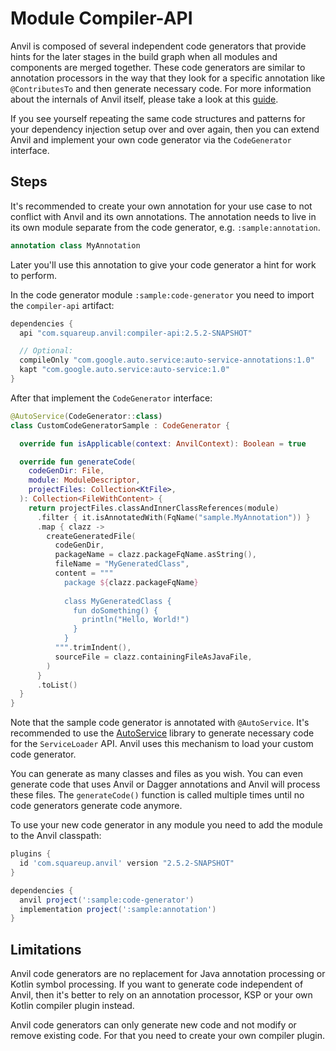 # Module Compiler-API

Anvil is composed of several independent code generators that provide hints for the later stages
in the build graph when all modules and components are merged together. These code generators
are similar to annotation processors in the way that they look for a specific annotation like
`@ContributesTo` and then generate necessary code. For more information about the internals of
Anvil itself, please take a look at this [guide](../docs/INTERNALS.md).

If you see yourself repeating the same code structures and patterns for your dependency injection
setup over and over again, then you can extend Anvil and implement your own code generator via
the `CodeGenerator` interface.

## Steps

It's recommended to create your own annotation for your use case to not conflict with Anvil and
its own annotations. The annotation needs to live in its own module separate from the code
generator, e.g. `:sample:annotation`.

```kotlin
annotation class MyAnnotation
```

Later you'll use this annotation to give your code generator a hint for work to perform.

In the code generator module `:sample:code-generator` you need to import the `compiler-api`
artifact:

<!-- doks anvil-version:1 -->
```groovy
dependencies {
  api "com.squareup.anvil:compiler-api:2.5.2-SNAPSHOT"

  // Optional:
  compileOnly "com.google.auto.service:auto-service-annotations:1.0"
  kapt "com.google.auto.service:auto-service:1.0"
}
```
<!-- doks END -->

After that implement the `CodeGenerator` interface:

<!-- doks whole-CodeGenerator:1 -->

```kotlin
@AutoService(CodeGenerator::class)
class CustomCodeGeneratorSample : CodeGenerator {

  override fun isApplicable(context: AnvilContext): Boolean = true

  override fun generateCode(
    codeGenDir: File,
    module: ModuleDescriptor,
    projectFiles: Collection<KtFile>,
  ): Collection<FileWithContent> {
    return projectFiles.classAndInnerClassReferences(module)
      .filter { it.isAnnotatedWith(FqName("sample.MyAnnotation")) }
      .map { clazz ->
        createGeneratedFile(
          codeGenDir,
          packageName = clazz.packageFqName.asString(),
          fileName = "MyGeneratedClass",
          content = """
            package ${clazz.packageFqName}
            
            class MyGeneratedClass {
              fun doSomething() {
                println("Hello, World!")
              }
            }
          """.trimIndent(),
          sourceFile = clazz.containingFileAsJavaFile,
        )
      }
      .toList()
  }
}
```

<!-- doks END -->

Note that the sample code generator is annotated with `@AutoService`. It's recommended to use the
[AutoService](https://github.com/google/auto/tree/master/service) library to generate necessary
code for the `ServiceLoader` API. Anvil uses this mechanism to load your custom code generator.

You can generate as many classes and files as you wish. You can even generate code that uses Anvil
or Dagger annotations and Anvil will process these files. The `generateCode()` function is called
multiple times until no code generators generate code anymore.

To use your new code generator in any module you need to add the module to the Anvil classpath:

<!-- doks anvil-plugin:1 -->

```groovy
plugins {
  id 'com.squareup.anvil' version "2.5.2-SNAPSHOT"
}

dependencies {
  anvil project(':sample:code-generator')
  implementation project(':sample:annotation')
}
```

<!-- doks END -->

## Limitations

Anvil code generators are no replacement for Java annotation processing or Kotlin symbol processing.
If you want to generate code independent of Anvil, then it's better to rely on an annotation
processor, KSP or your own Kotlin compiler plugin instead.

Anvil code generators can only generate new code and not modify or remove existing code. For that
you need to create your own compiler plugin.
